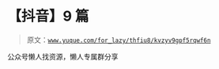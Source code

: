 # 【抖音】9 篇

> 原文：[`www.yuque.com/for_lazy/thfiu8/kvzyv9gpf5rqwf6n`](https://www.yuque.com/for_lazy/thfiu8/kvzyv9gpf5rqwf6n)

<ne-p id="udce981a6" data-lake-id="udce981a6"><ne-text id="u9e86f0a3">公众号懒人找资源，懒人专属群分享</ne-text></ne-p>
